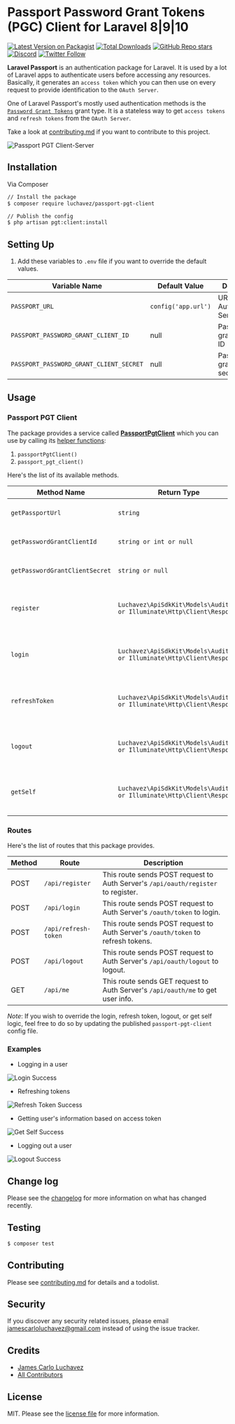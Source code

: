 # Passport Password Grant Tokens (PGC) Client for Laravel 8|9|10

[![Latest Version on Packagist][ico-version]][link-packagist]
[![Total Downloads][ico-downloads]][link-downloads]
[![GitHub Repo stars][ico-stars]][link-stars]
[![Discord][ico-discord]][link-discord]
[![Twitter Follow][ico-twitter]][link-twitter]

**Laravel Passport** is an authentication package for Laravel. It is used by a lot of Laravel apps to authenticate users before accessing any resources. Basically, it generates an `access token` which you can then use on every request to provide identification to the `OAuth Server`.

One of Laravel Passport's mostly used authentication methods is the [`Password Grant Tokens`](https://laravel.com/docs/8.x/passport#password-grant-tokens) grant type. It is a stateless way to get `access tokens` and `refresh tokens` from the `OAuth Server`.

Take a look at [contributing.md](contributing.md) if you want to contribute to this project.

![Passport PGT Client-Server](./images/passport-pgt.png)

## Installation

Via Composer

``` bash
// Install the package
$ composer require luchavez/passport-pgt-client

// Publish the config
$ php artisan pgt:client:install
```

## Setting Up

1. Add these variables to `.env` file if you want to override the default values.

| Variable Name                           | Default Value       | Description                    |
|-----------------------------------------|---------------------|--------------------------------|
| `PASSPORT_URL`                          | `config('app.url')` | URL of Authentication Server   |
| `PASSPORT_PASSWORD_GRANT_CLIENT_ID`     | null                | Password grant client's ID     |
| `PASSPORT_PASSWORD_GRANT_CLIENT_SECRET` | null                | Password grant client's secret |

## Usage

### Passport PGT Client

The package provides a service called [**PassportPgtClient**](src/Services/PassportPgtClient.php) which you can use by calling its [helper functions](helpers/passport-pgt-client-helper.php):
1. `passportPgtClient()`
2. `passport_pgt_client()`

Here's the list of its available methods.

| Method Name                    | Return Type                                                             | Description                                                          |
|--------------------------------|-------------------------------------------------------------------------|----------------------------------------------------------------------|
| `getPassportUrl`               | `string`                                                                | gets the URL of Authentication Server                                |
| `getPasswordGrantClientId`     | `string or int or null`                                                 | gets the Password Grant Client's id                                  |
| `getPasswordGrantClientSecret` | `string or null`                                                        | gets the Password Grant Client's secret                              |
| `register`                     | `Luchavez\ApiSdkKit\Models\AuditLog or Illuminate\Http\Client\Response` | sends POST request to Auth Server's `/oauth/token` to login          |
| `login`                        | `Luchavez\ApiSdkKit\Models\AuditLog or Illuminate\Http\Client\Response` | sends POST request to Auth Server's `/oauth/token` to login          |
| `refreshToken`                 | `Luchavez\ApiSdkKit\Models\AuditLog or Illuminate\Http\Client\Response` | sends POST request to Auth Server's `/oauth/token` to refresh tokens |
| `logout`                       | `Luchavez\ApiSdkKit\Models\AuditLog or Illuminate\Http\Client\Response` | sends POST request to Auth Server's `/api/oauth/logout` to logout    |
| `getSelf`                      | `Luchavez\ApiSdkKit\Models\AuditLog or Illuminate\Http\Client\Response` | sends GET request to Auth Server's `/api/oauth/me` to get user info  |

### Routes

Here's the list of routes that this package provides.

| Method | Route                | Description                                                                       |
|--------|----------------------|-----------------------------------------------------------------------------------|
| POST   | `/api/register`      | This route sends POST request to Auth Server's `/api/oauth/register` to register. |
| POST   | `/api/login`         | This route sends POST request to Auth Server's `/oauth/token` to login.           |
| POST   | `/api/refresh-token` | This route sends POST request to Auth Server's `/oauth/token` to refresh tokens.  |
| POST   | `/api/logout`        | This route sends POST request to Auth Server's `/api/oauth/logout` to logout.     |
| GET    | `/api/me`            | This route sends GET request to Auth Server's `/api/oauth/me` to get user info.   |

*Note*: If you wish to override the login, refresh token, logout, or get self logic, feel free to do so by updating the published `passport-pgt-client` config file.

### Examples

- Logging in a user

![Login Success](./images/login-success.png)

- Refreshing tokens

![Refresh Token Success](./images/refresh-token-success.png)

- Getting user's information based on access token

![Get Self Success](./images/me-success.png)

- Logging out a user

![Logout Success](./images/logout-success.png)

## Change log

Please see the [changelog](changelog.md) for more information on what has changed recently.

## Testing

``` bash
$ composer test
```

## Contributing

Please see [contributing.md](contributing.md) for details and a todolist.

## Security

If you discover any security related issues, please email jamescarloluchavez@gmail.com instead of using the issue tracker.

## Credits

- [James Carlo Luchavez][link-author]
- [All Contributors][link-contributors]

## License

MIT. Please see the [license file](license.md) for more information.

[ico-version]: https://img.shields.io/packagist/v/luchavez/passport-pgt-client.svg
[ico-downloads]: https://img.shields.io/packagist/dt/luchavez/passport-pgt-client.svg
[ico-stars]: https://img.shields.io/github/stars/luchavez-technologies/passport-pgt-client
[ico-discord]: https://img.shields.io/discord/1143744619956404295?color=8c9eff&label=Discord&logo=discord
[ico-twitter]: https://img.shields.io/twitter/follow/luchaveztech

[link-packagist]: https://packagist.org/packages/luchavez/passport-pgt-client
[link-downloads]: https://packagist.org/packages/luchavez/passport-pgt-client
[link-stars]: https://github.com/luchavez-technologies/passport-pgt-client
[link-discord]: https://discord.gg/MBxxAkQAxx
[link-twitter]: https://twitter.com/luchaveztech

[link-author]: https://github.com/luchavez-technologies
[link-contributors]: ../../contributors
